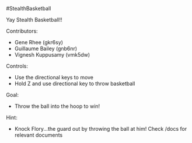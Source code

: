 #StealthBasketball

Yay Stealth Basketball!!

Contributors:
* Gene Rhee (gkr6sy)
* Guillaume Bailey (gnb6nr)
* Vignesh Kuppusamy (vmk5dw)

Controls:
* Use the directional keys to move
* Hold Z and use directional key to throw basketball

Goal:
* Throw the ball into the hoop to win!

Hint:
* Knock Flory...the guard out by throwing the ball at him!
Check /docs for relevant documents